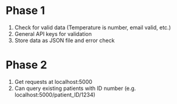# Phase 1 
1. Check for valid data (Temperature is number, email valid, etc.)
2. General API keys for validation
3. Store data as JSON file and error check

# Phase 2
1. Get requests at localhost:5000
2. Can query existing patients with ID number (e.g. localhost:5000/patient_ID/1234)
